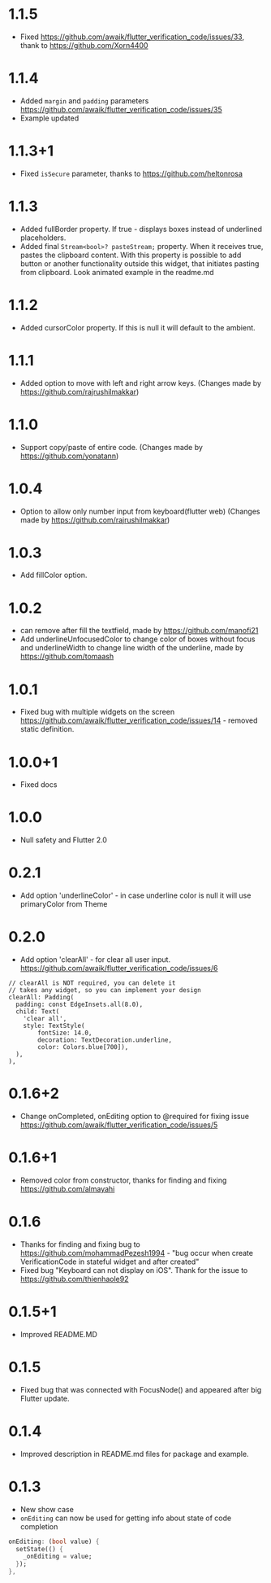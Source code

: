 # 1.1.5

- Fixed https://github.com/awaik/flutter_verification_code/issues/33, thank to https://github.com/Xorn4400

# 1.1.4

- Added `margin` and `padding` parameters https://github.com/awaik/flutter_verification_code/issues/35
- Example updated

# 1.1.3+1

- Fixed `isSecure` parameter, thanks to https://github.com/heltonrosa


# 1.1.3

- Added fullBorder property. If true - displays boxes instead of underlined placeholders.
- Added final `Stream<bool>? pasteStream;` property. When it receives true, pastes the
clipboard content. With this property is possible to add button or another functionality
outside this widget, that initiates pasting from clipboard.
Look animated example in the readme.md

# 1.1.2

- Added cursorColor property. If this is null it will default to the ambient.

# 1.1.1

- Added option to move with left and right arrow keys. (Changes made by https://github.com/rajrushilmakkar)

# 1.1.0

- Support copy/paste of entire code. (Changes made by https://github.com/yonatann)

# 1.0.4

- Option to allow only number input from keyboard(flutter web) (Changes made by https://github.com/rajrushilmakkar)

# 1.0.3

- Add fillColor option.

# 1.0.2

- can remove after fill the textfield, made by https://github.com/manofi21
- Add underlineUnfocusedColor to change color of boxes without focus and underlineWidth to change line width of the underline, made by https://github.com/tomaash 

# 1.0.1

- Fixed bug with multiple widgets on the screen https://github.com/awaik/flutter_verification_code/issues/14 - removed static definition.

# 1.0.0+1

- Fixed docs

# 1.0.0

- Null safety and Flutter 2.0

# 0.2.1

- Add option 'underlineColor' - in case underline color is null it will use primaryColor from Theme

# 0.2.0

- Add option 'clearAll' - for clear all user input. https://github.com/awaik/flutter_verification_code/issues/6

```
// clearAll is NOT required, you can delete it
// takes any widget, so you can implement your design
clearAll: Padding(
  padding: const EdgeInsets.all(8.0),
  child: Text(
    'clear all',
    style: TextStyle(
        fontSize: 14.0,
        decoration: TextDecoration.underline,
        color: Colors.blue[700]),
  ),
),
```

# 0.1.6+2

- Change onCompleted, onEditing option to @required for fixing issue https://github.com/awaik/flutter_verification_code/issues/5

# 0.1.6+1

- Removed color from constructor, thanks for finding and fixing https://github.com/almayahi

# 0.1.6

- Thanks for finding and fixing bug to https://github.com/mohammadPezesh1994 - "bug occur when create VerificationCode in stateful widget and after created"
- Fixed bug "Keyboard can not display on iOS". Thank for the issue to https://github.com/thienhaole92

# 0.1.5+1

- Improved README.MD

# 0.1.5

- Fixed bug that was connected with FocusNode() and appeared after big Flutter update.


# 0.1.4

- Improved description in README.md files for package and example.


# 0.1.3

- New show case
- `onEditing` can now be used for getting info about state of code completion
```dart
onEditing: (bool value) {
  setState(() {
    _onEditing = value;
  });
},
```